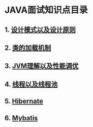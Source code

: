 # JAVA面试知识点目录

## 1. [设计模式以及设计原则](./设计模式.md)

## 2. [类的加载机制](./类的加载机制.md)

## 3. [JVM理解以及性能调优](./JVM.md)

## 4. [线程以及线程池](./线程及线程池.md)

## 5. [Hibernate](./hibernate.md)

## 6. [Mybatis](./mybatis.md)


    
        










